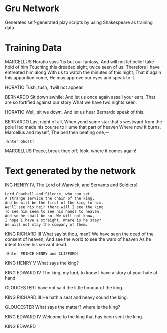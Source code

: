 # Gru Network 
Generates self-generated play scripts by using Shakespeare as training data.

# Training Data
MARCELLUS	Horatio says 'tis but our fantasy,
	And will not let belief take hold of him
	Touching this dreaded sight, twice seen of us:
	Therefore I have entreated him along
	With us to watch the minutes of this night;
	That if again this apparition come,
	He may approve our eyes and speak to it.

HORATIO	Tush, tush, 'twill not appear.

BERNARDO	Sit down awhile;
	And let us once again assail your ears,
	That are so fortified against our story
	What we have two nights seen.

HORATIO	Well, sit we down,
	And let us hear Bernardo speak of this.

BERNARDO	Last night of all,
	When yond same star that's westward from the pole
	Had made his course to illume that part of heaven
	Where now it burns, Marcellus and myself,
	The bell then beating one,--

	[Enter Ghost]

MARCELLUS	Peace, break thee off; look, where it comes again!

# Text generated by the network
ING HENRY IV,
	The Lord of Warwick, and Servants and Soldiers]

	Lord Chaebell and Silence, who can set
	A strange service the chain of the king,
	And he will be the first of the king to him.
	We'll see his heir there will I see the king
	To see him seem to see his hands to heaven,
	And so he shall be so. We will not know,
	I hope I have a straight. Where is he stay?
	We will not stay the company of them.

KING RICHARD III	What say'st thou, man?
	We have seen the dead of the consent of heaven,
	And see the world to see the wars of heaven
	As he intent to see his servant dead.

	[Enter PRINCE HENRY and CLIFFORD]

KING HENRY V	What says the king?

KING EDWARD IV	                  The king, my lord, to know
	I have a story of your hate at hand.

GLOUCESTER	I have not said the little honour of the king.

KING RICHARD III	He hath a seat and heavy sound the king.

GLOUCESTER	What says the matter? where is the king?

KING EDWARD IV	Welcome to the king that has been sent the king.

KING EDWARD
